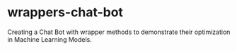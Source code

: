 # wrappers-chat-bot
Creating a Chat Bot with wrapper methods to demonstrate their optimization in Machine Learning Models.
